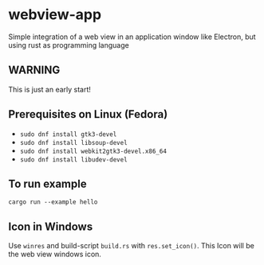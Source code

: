 # webview-app
Simple integration of a web view in an application window like Electron, but using rust as programming language
## WARNING
This is just an early start!

## Prerequisites on Linux (Fedora)
* ```sudo dnf install gtk3-devel```
* ```sudo dnf install libsoup-devel```
* ```sudo dnf install webkit2gtk3-devel.x86_64```
* ```sudo dnf install libudev-devel```

## To run example
```cargo run --example hello```

## Icon in Windows
Use ```winres``` and build-script ```build.rs``` with ```res.set_icon()```. This Icon will be the web view windows icon.

